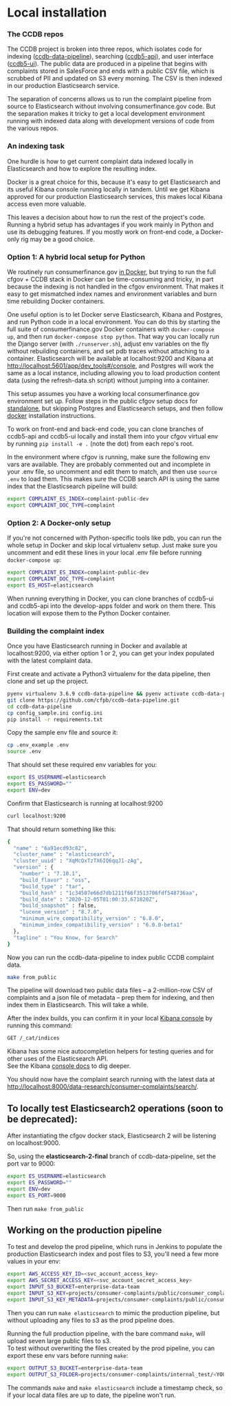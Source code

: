 # Local installation

### The CCDB repos

The CCDB project is broken into three repos, which isolates code for indexing ([ccdb-data-pipeline](https://github.com/cfpb/ccdb-data-pipeline)), searching ([ccdb5-api](https://github.com/cfpb/ccdb5-api)), and user interface ([ccdb5-ui](https://github.com/cfpb/ccdb5-ui)). The public data are produced in a pipeline that begins with complaints stored in SalesForce and ends with a public CSV file, which is scrubbed of PII and updated on S3 every morning. The CSV is then indexed in our production Elasticsearch service.

The separation of concerns allows us to run the complaint pipeline from source to Elasticsearch without involving consumerfinance.gov code. But the separation makes it tricky to get a local development environment running with indexed data along with development versions of code from the various repos.

### An indexing task

One hurdle is how to get current complaint data indexed locally in Elasticsearch and how to explore the resulting index.

Docker is a great choice for this, because it's easy to get Elasticsearch and its useful Kibana console running locally in tandem. Until we get Kibana approved for our production Elasticsearch services, this makes local Kibana access even more valuable.

This leaves a decision about how to run the rest of the project's code. Running a hybrid setup has advantages if you work mainly in Python and use its debugging features. If you mostly work on front-end code, a Docker-only rig may be a good choice.

### Option 1: A hybrid local setup for Python

We routinely run consumerfinance.gov [in Docker](https://cfpb.github.io/consumerfinance.gov/running-docker/), but trying to run the full cfgov + CCDB stack in Docker can be time-consuming and tricky, in part because the indexing is not handled in the cfgov environment. That makes it easy to get mismatched index names and environment variables and burn time rebuilding Docker containers. 

One useful option is to let Docker serve Elasticsearch, Kibana and Postgres, and run Python code in a local environment. You can do this by starting the full suite of consumerfinance.gov Docker containers with `docker-compose up`, and then run `docker-compose stop python`. That way you can locally run the Django server (with `./runserver.sh`), adjust env variables on the fly without rebuilding containers, and set pdb traces without attaching to a container. Elasticsearch will be available at localhost:9200 and Kibana at <http://localhost:5601/app/dev_tools#/console>, and Postgres will work the same as a local instance, including allowing you to load production content data (using the refresh-data.sh script) without jumping into a container.

This setup assumes you have a working local consumerfinance.gov environment set up. Follow steps in the public cfgov setup docs for [standalone](https://cfpb.github.io/consumerfinance.gov/installation/#stand-alone-installation), but skipping Postgres and Elasticsearch setups, and then follow [docker](https://cfpb.github.io/consumerfinance.gov/installation/#stand-alone-installation) installation instructions.

To work on front-end and back-end code, you can clone branches of ccdb5-api and ccdb5-ui locally and install them into your cfgov virtual env by running `pip install -e .` (note the dot) from each repo's root.

In the environment where cfgov is running, make sure the following env vars are available. They are probably commented out and incomplete in your .env file, so uncomment and edit them to match, and then use `source .env` to load them. This makes sure the CCDB search API is using the same index that the Elasticsearch pipeline will build:

```bash
export COMPLAINT_ES_INDEX=complaint-public-dev
export COMPLAINT_DOC_TYPE=complaint
```

### Option 2: A Docker-only setup

If you're not concerned with Python-specific tools like pdb, you can run the whole setup in Docker and skip local virtualenv setup. Just make sure you uncomment and edit these lines in your local .env file before running `docker-compose up`:

```bash
export COMPLAINT_ES_INDEX=complaint-public-dev
export COMPLAINT_DOC_TYPE=complaint
export ES_HOST=elasticsearch
```

When running everything in Docker, you can clone branches of ccdb5-ui and ccdb5-api into the develop-apps folder and work on them there. This location will expose them to the Python Docker container.

### Building the complaint index

Once you have Elasticsearch running in Docker and available at localhost:9200, via either option 1 or 2, you can get your index populated with the latest complaint data.

First create and activate a Python3 virtualenv for the data pipeline, then clone and set up the project.

```bash
pyenv virtualenv 3.6.9 ccdb-data-pipeline && pyenv activate ccdb-data-pipeline
git clone https://github.com/cfpb/ccdb-data-pipeline.git
cd ccdb-data-pipeline
cp config_sample.ini config.ini
pip install -r requirements.txt
```

Copy the sample env file and source it:
```bash
cp .env_example .env
source .env
```

That should set these required env variables for you:  
```bash
export ES_USERNAME=elasticsearch
export ES_PASSWORD=""
export ENV=dev
```

Confirm that Elasticsearch is running at localhost:9200

```bash
curl localhost:9200
```

That should return something like this:

```bash
{
  "name" : "6a91ecd93c82",
  "cluster_name" : "elasticsearch",
  "cluster_uuid" : "XqMcQxTzTX6IQ6qqJ1-zAg",
  "version" : {
    "number" : "7.10.1",
    "build_flavor" : "oss",
    "build_type" : "tar",
    "build_hash" : "1c34507e66d7db1211f66f3513706fdf548736aa",
    "build_date" : "2020-12-05T01:00:33.671820Z",
    "build_snapshot" : false,
    "lucene_version" : "8.7.0",
    "minimum_wire_compatibility_version" : "6.8.0",
    "minimum_index_compatibility_version" : "6.0.0-beta1"
  },
  "tagline" : "You Know, for Search"
}
```


Now you can run the ccdb-data-pipeline to index public CCDB complaint data.

```bash
make from_public
```

The pipeline will download two public data files – a 2-million-row CSV of complaints and a json file of metadata – prep them for indexing, and then index them in Elasticsearch. This will take a while.

After the index builds, you can confirm it in your local [Kibana console](<http://localhost:5601/app/dev_tools#/console>) by running this command:

```bash
GET /_cat/indices
```

Kibana has some nice autocompletion helpers for testing queries and for other uses of the Elasticsearch API.  
See the Kibana [console docs](https://www.elastic.co/guide/en/kibana/current/console-kibana.html) to dig deeper.

You should now have the complaint search running with the latest data at <http://localhost:8000/data-research/consumer-complaints/search/>.

## To locally test Elasticsearch2 operations (soon to be deprecated):

After instantiating the cfgov docker stack, Elasticsearch 2 will be listening on localhost:9000.

So, using the **elasticsearch-2-final** branch of ccdb-data-pipeline, set the port var to 9000:

```bash
export ES_USERNAME=elasticsearch
export ES_PASSWORD=""
export ENV=dev
export ES_PORT=9000
```

Then run `make from_public`


## Working on the production pipeline

To test and develop the prod pipeline, which runs in Jenkins to populate the production Elasticsearch index and post files to S3, you'll need a few more values in your env:

```bash
export AWS_ACCESS_KEY_ID=<svc_account_access_key>
export AWS_SECRET_ACCESS_KEY=<svc_account_secret_access_key>
export INPUT_S3_BUCKET=enterprise-data-team
export INPUT_S3_KEY=projects/consumer-complaints/public/consumer_complaint_datashare.csv
export INPUT_S3_KEY_METADATA=projects/consumer-complaints/public/consumer_complaint_datashare_metadata.json
```

Then you can run `make elasticsearch` to mimic the production pipeline, but without uploading any files to s3 as the prod pipeline does.

Running the full production pipeline, with the bare command `make`, will upload seven large public files to s3.  
To test without overwriting the files created by the prod pipeline, you can export these env vars before running `make`:

```bash
export OUTPUT_S3_BUCKET=enterprise-data-team
export OUTPUT_S3_FOLDER=projects/consumer-complaints/internal_test/<YOUR INITIALS>
```

The commands `make` and `make elasticsearch` include a timestamp check, so if your local data files are up to date, the pipeline won't run.

